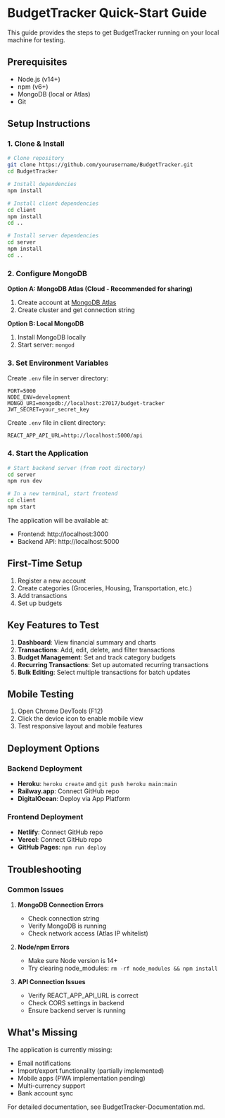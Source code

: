 # BudgetTracker Quick-Start Guide

This guide provides the steps to get BudgetTracker running on your local machine for testing.

## Prerequisites

- Node.js (v14+)
- npm (v6+)
- MongoDB (local or Atlas)
- Git

## Setup Instructions

### 1. Clone & Install

```bash
# Clone repository
git clone https://github.com/yourusername/BudgetTracker.git
cd BudgetTracker

# Install dependencies
npm install

# Install client dependencies
cd client
npm install
cd ..

# Install server dependencies
cd server
npm install
cd ..
```

### 2. Configure MongoDB

**Option A: MongoDB Atlas (Cloud - Recommended for sharing)**
1. Create account at [MongoDB Atlas](https://www.mongodb.com/cloud/atlas)
2. Create cluster and get connection string

**Option B: Local MongoDB**
1. Install MongoDB locally
2. Start server: `mongod`

### 3. Set Environment Variables

Create `.env` file in server directory:

```
PORT=5000
NODE_ENV=development
MONGO_URI=mongodb://localhost:27017/budget-tracker
JWT_SECRET=your_secret_key
```

Create `.env` file in client directory:

```
REACT_APP_API_URL=http://localhost:5000/api
```

### 4. Start the Application

```bash
# Start backend server (from root directory)
cd server
npm run dev

# In a new terminal, start frontend
cd client
npm start
```

The application will be available at:
- Frontend: http://localhost:3000
- Backend API: http://localhost:5000

## First-Time Setup

1. Register a new account
2. Create categories (Groceries, Housing, Transportation, etc.)
3. Add transactions
4. Set up budgets

## Key Features to Test

1. **Dashboard**: View financial summary and charts
2. **Transactions**: Add, edit, delete, and filter transactions
3. **Budget Management**: Set and track category budgets
4. **Recurring Transactions**: Set up automated recurring transactions
5. **Bulk Editing**: Select multiple transactions for batch updates

## Mobile Testing

1. Open Chrome DevTools (F12)
2. Click the device icon to enable mobile view
3. Test responsive layout and mobile features

## Deployment Options

### Backend Deployment
- **Heroku**: `heroku create` and `git push heroku main:main`
- **Railway.app**: Connect GitHub repo
- **DigitalOcean**: Deploy via App Platform

### Frontend Deployment
- **Netlify**: Connect GitHub repo
- **Vercel**: Connect GitHub repo
- **GitHub Pages**: `npm run deploy`

## Troubleshooting

### Common Issues

1. **MongoDB Connection Errors**
   - Check connection string
   - Verify MongoDB is running
   - Check network access (Atlas IP whitelist)

2. **Node/npm Errors**
   - Make sure Node version is 14+
   - Try clearing node_modules: `rm -rf node_modules && npm install`

3. **API Connection Issues**
   - Verify REACT_APP_API_URL is correct
   - Check CORS settings in backend
   - Ensure backend server is running

## What's Missing

The application is currently missing:
- Email notifications
- Import/export functionality (partially implemented)
- Mobile apps (PWA implementation pending)
- Multi-currency support
- Bank account sync

For detailed documentation, see BudgetTracker-Documentation.md.
